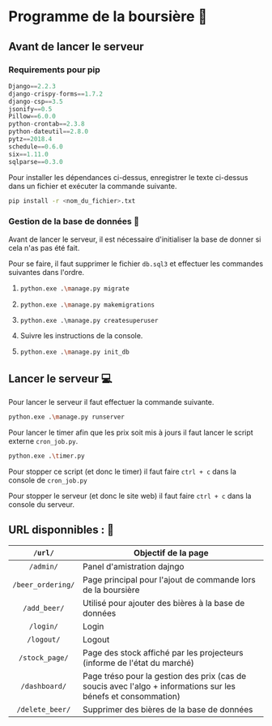 # Programme de la boursière :beer:



## Avant de lancer le serveur

### Requirements  pour pip

```python
Django==2.2.3                                         
django-crispy-forms==1.7.2
django-csp==3.5
jsonify==0.5
Pillow==6.0.0
python-crontab==2.3.8
python-dateutil==2.8.0
pytz==2018.4
schedule==0.6.0
six==1.11.0
sqlparse==0.3.0
```

Pour installer les dépendances ci-dessus, enregistrer le texte ci-dessus dans un fichier et exécuter la commande suivante.

```bash
pip install -r <nom_du_fichier>.txt
```

### Gestion de la base de données :floppy_disk:

Avant de lancer le serveur, il est nécessaire d'initialiser la base de donner si cela n'as pas été fait. 

Pour se faire, il faut supprimer le fichier `db.sql3` et effectuer les commandes suivantes dans l'ordre.

1. ```bash
   python.exe .\manage.py migrate
   ```

2. ```bash
   python.exe .\manage.py makemigrations
   ```

3. ```
   python.exe .\manage.py createsuperuser
   ```

4. Suivre les instructions de la console.

5. ```bash
   python.exe .\manage.py init_db	
   ```

## Lancer le serveur :computer:

Pour lancer le serveur il faut effectuer la commande suivante.

```bash
python.exe .\manage.py runserver
```

Pour lancer le timer afin que les prix soit mis à jours il faut lancer le script externe `cron_job.py`.

```bash
python.exe .\timer.py
```

Pour stopper ce script (et donc le timer) il faut faire `ctrl + c` dans la console de `cron_job.py`

Pour stopper le serveur (et donc le site web) il faut faire `ctrl + c`  dans la console du serveur.


## URL disponnibles : :page_with_curl:

|      `/url/`      | Objectif de la page                                          |
| :---------------: | ------------------------------------------------------------ |
|     `/admin/`     | Panel d'amistration dajngo                                   |
| `/beer_ordering/` | Page principal pour l'ajout de commande lors de la boursière |
|   `/add_beer/`    | Utilisé pour ajouter des bières à la base de données         |
|     `/login/`     | Login                                                        |
|    `/logout/`     | Logout                                                       |
|  `/stock_page/`   | Page des stock affiché par les projecteurs (informe de l'état du marché) |
|   `/dashboard/`   | Page tréso pour la gestion des prix (cas de soucis avec l'algo + informations sur les bénefs et consommation) |
|  `/delete_beer/`  | Supprimer des bières de la base de données                   |
